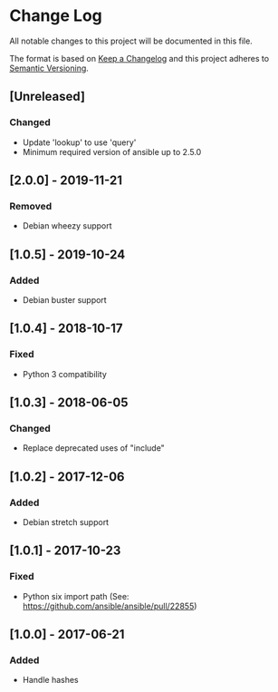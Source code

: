 # Change Log
All notable changes to this project will be documented in this file.

The format is based on [Keep a Changelog](http://keepachangelog.com/)
and this project adheres to [Semantic Versioning](http://semver.org/).

## [Unreleased]
### Changed
- Update 'lookup' to use 'query'
- Minimum required version of ansible up to 2.5.0

## [2.0.0] - 2019-11-21
### Removed
- Debian wheezy support

## [1.0.5] - 2019-10-24
### Added
- Debian buster support

## [1.0.4] - 2018-10-17
### Fixed
- Python 3 compatibility

## [1.0.3] - 2018-06-05
### Changed
- Replace deprecated uses of "include"

## [1.0.2] - 2017-12-06
### Added
- Debian stretch support

## [1.0.1] - 2017-10-23
### Fixed
- Python six import path (See: https://github.com/ansible/ansible/pull/22855)

## [1.0.0] - 2017-06-21
### Added
- Handle hashes
